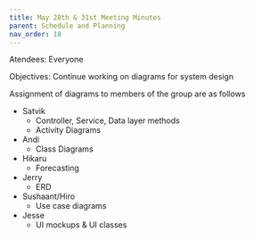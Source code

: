 ```yaml
---
title: May 28th & 31st Meeting Minutes
parent: Schedule and Planning
nav_order: 18
---
```


Atendees: Everyone

Objectives: Continue working on diagrams for system design

Assignment of diagrams to members of the group are as follows

- Satvik
  - Controller, Service, Data layer methods
  - Activity Diagrams
- Andi
  - Class Diagrams
- Hikaru
  - Forecasting
- Jerry
  - ERD
- Sushaant/Hiro
  - Use case diagrams
- Jesse
  - UI mockups & UI classes         
